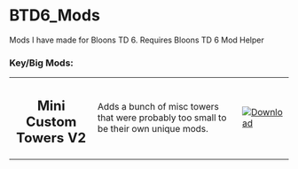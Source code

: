 # BTD6_Mods
Mods I have made for Bloons TD 6. Requires Bloons TD 6 Mod Helper

<h3>Key/Big Mods:</h3>

<table style="table-layout:fixed">
    <tr>
        <td width="30%" align="center">
            <h2>Mini Custom Towers V2</h2>
        </td>
        <td>
            Adds a bunch of misc towers that were probably too small to be their own unique mods.
        </td>
        <td width="11%">
            <a href="https://github.com/Greenphx9/BTD6Mods/blob/main/MiniCustomTowersV2/minicustomtowersv2.dll"><img alt="Download" src="https://github.com/Greenphx9/BTD6Mods/blob/main/download_small.png?raw=true"></a>
        </td>
    </tr>
<table>
